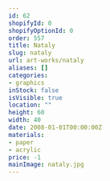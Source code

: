 ```yaml
---
id: 62
shopifyId: 0
shopifyOptionId: 0
order: 557
title: Nataly
slug: nataly
url: art-works/nataly
aliases: []
categories:
- graphics
inStock: false
isVisible: true
location: ""
height: 60
width: 40
date: 2008-01-01T00:00:00Z
materials:
- paper
- acrylic
price: -1
mainImage: nataly.jpg
---
```

